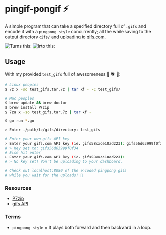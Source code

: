 # pingif-pongif ⚡

A simple program that can take a specified directory full of `.gifs` and encode it with a `pingpong style` concurrently; all the while saving to the output directory `gifs/` and uploading to [gifs.com](https://gifs.com/).

![Turns this:](https://gifs.com/gif/Wn01zn)
![Into this:](http://gifs.com/gif/alice-mathing-bridge-mwgm1n)

## Usage
With my provided `test_gifs` full of awesomeness 🐶 🐕 🐩:
```bash
# Linux peoples
$ 7z x -so test_gifs.tar.7z | tar xf - -C test_gifs/

# Mac peoples
$ brew update && brew doctor
$ brew install P7zip
$ 7za x -so test_gifs.tar.7z | tar xf -

$ go run *.go

> Enter ./path/to/gifs/directory: test_gifs

# Enter your own gifs API key
> Enter your gifs.com API key (ie. gifs58xxce10ad223): gifs56d63999f0f34
# > Key set to: gifs56d63999f0f34
# Else hit enter
> Enter your gifs.com API key (ie. gifs58xxce10ad223):
# > No key set! Won't be uploading to your dashboard.

# Check out localhost:8080 of the encoded pingpong gifs
# while you wait for the uploads! 🍻
```
### Resources
- [P7zip](http://brewformulas.org/P7zip)
- [gifs API](http://docs.gifs.com/v1.0/docs#)

### Terms
- `pingpong style` = It plays both forward and then backward in a loop.
